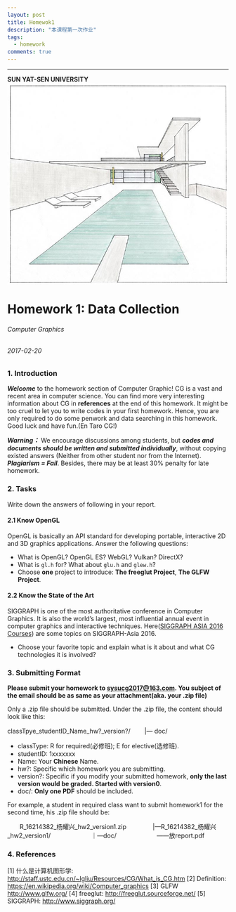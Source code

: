 ```yaml
---
layout: post
title: Homewok1
description: "本课程第一次作业"
tags:
  - homework
comments: true
---
```


_ _ _
**SUN YAT-SEN UNIVERSITY**
<img src="/images/cover.jpg" style="text-align: center;clear: both;display: block;margin: auto;">

# Homework 1: Data Collection
###### Computer Graphics
###### 2017-02-20

### 1. Introduction
***Welcome*** to the homework section of Computer Graphic! CG is a vast and recent area in computer science. You can find more very interesting information about CG in **references** at the end of this homework. It might be too cruel to let you to write codes in your first homework. Hence, you are only required to do some penwork and data searching in this homework. Good luck and have fun.(En Taro CG!)

***Warning：*** We encourage discussions among students, but ***codes and documents should be written and submitted individually***, without copying existed answers (Neither from other student nor from the Internet). ***Plagiarism = Fail***. Besides, there may be at least 30% penalty for late homework.

### 2. Tasks

Write down the answers of following in your report.
#### 2.1 Know OpenGL

OpenGL is basically an API standard for developing portable, interactive 2D and 3D graphics applications.  Answer the following questions:
- What is OpenGL? OpenGL ES? WebGL? Vulkan? DirectX?
- What is `gl.h` for? What about `glu.h` and `glew.h`?
- Choose **one** project to introduce: **The freeglut Project**, **The GLFW Project**.

#### 2.2 Know the State of the Art
SIGGRAPH is one of the most authoritative conference in Computer Graphics. It is also the world’s largest, most influential annual event in computer graphics and interactive techniques. Here([SIGGRAPH ASIA 2016 Courses](http://www.siggraph.org/sites/default/files/siggraph-asia-2016-courses-open-access.html)) are some topics on SIGGRAPH-Asia 2016. 
- Choose your favorite topic and explain what is it about and what CG technologies it is involved? 


### 3. Submitting Format
**Please submit your homework to sysucg2017@163.com. You subject of the email should be as same as your attachment(aka. your .zip file)**

Only a .zip file should be submitted. Under the .zip file, the content should look like this:

classTpye_studentID_Name_hw?_version?/
　　|— doc/

- classType: R for required(必修班); E for elective(选修班).
- studentID: 1xxxxxxx
- Name: Your **Chinese** Name.
- hw?: Specific which homework you are submitting.
- version?: Specific if you modify your submitted homework, **only the last version would be graded. Started with version0**.
- doc/: **Only one PDF** should be included.

For example, a student in required class want to submit homework1 for the second time, his .zip file should be:

　　R\_16214382\_杨耀兴\_hw2\_version1.zip
  　　　　|—R\_16214382\_杨耀兴\_hw2_version1/
  　　　　  　　｜—doc/  　　　　  　　——放report.pdf


### 4. References
[1] 什么是计算机图形学: http://staff.ustc.edu.cn/~lgliu/Resources/CG/What_is_CG.htm
[2] Definition: https://en.wikipedia.org/wiki/Computer_graphics
[3] GLFW http://www.glfw.org/
[4] freeglut: http://freeglut.sourceforge.net/
[5] SIGGRAPH: http://www.siggraph.org/


